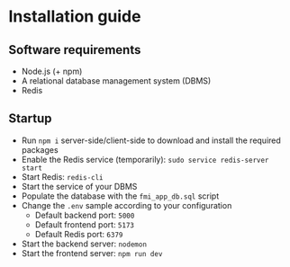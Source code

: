 # Installation guide
## Software requirements
- Node.js (+ npm)
- A relational database management system (DBMS)
- Redis

## Startup
- Run `npm i` server-side/client-side to download and install the required packages
- Enable the Redis service (temporarily): `sudo service redis-server start`
- Start Redis: `redis-cli`
- Start the service of your DBMS
- Populate the database with the `fmi_app_db.sql` script
- Change the `.env` sample according to your configuration
	- Default backend port: `5000`
	- Default frontend port: `5173`
    - Default Redis port: `6379`
- Start the backend server: `nodemon`
- Start the frontend server: `npm run dev`